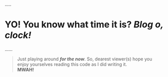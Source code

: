 ..... 
# YO! You know what time it is? *_Blog o, clock!_*
......      
> Just playing around **_for the now_**.
> So, dearest viewer(s) hope you enjoy yourselves reading this code as I did writing it.  
>  **MWAH!**
